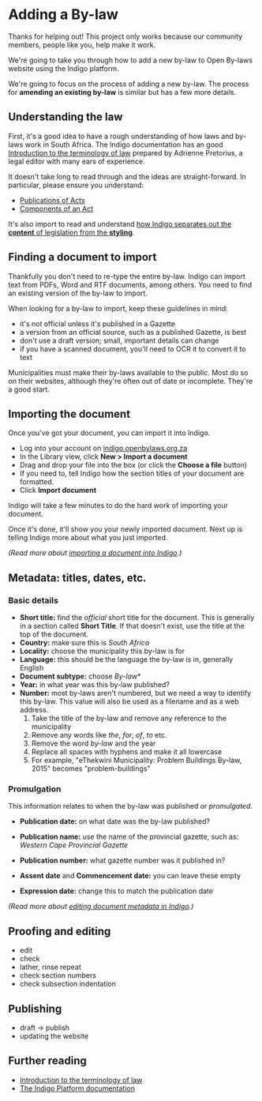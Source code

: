 # Adding a By-law

Thanks for helping out! This project only works because our community members, people like you, help make it work.

We're going to take you through how to add a new by-law to Open By-laws website using the Indigo platform.

We're going to focus on the process of adding a new by-law. The process for **amending an existing by-law** is similar but has a few more details.

## Understanding the law

First, it's a good idea to have a rough understanding of how laws and by-laws work in South Africa. The Indigo documentation has an good [Introduction to the terminology of law](http://indigo.readthedocs.org/en/latest/guide/law-intro.html) prepared by Adrienne Pretorius, a legal editor with many ears of experience.

It doesn't take long to read through and the ideas are straight-forward. In particular, please ensure you understand:

* [Publications of Acts](http://indigo.readthedocs.org/en/latest/guide/law-intro.html#publication-of-acts)
* [Components of an Act](http://indigo.readthedocs.org/en/latest/guide/law-intro.html#components-parts-of-an-act)

It's also import to read and understand [how Indigo separates out the **content** of legislation from the **styling**](http://indigo.readthedocs.org/en/latest/guide/principles.html).

## Finding a document to import

Thankfully you don't need to re-type the entire by-law. Indigo can import text from PDFs, Word and RTF documents, among others. You need to find
an existing version of the by-law to import.

When looking for a by-law to import, keep these guidelines in mind:

* it's not official unless it's published in a Gazette
* a version from an official source, such as a published Gazette, is best
* don't use a draft version; small, important details can change
* if you have a scanned document, you'll need to OCR it to convert it to text

Municipalities must make their by-laws available to the public. Most do so on their websites, although they're often
out of date or incomplete. They're a good start.

## Importing the document

Once you've got your document, you can import it into Indigo.

* Log into your account on [indigo.openbylaws.org.za](https://indigo.openbylaws.org.za)
* In the Library view, click **New > Import a document**
* Drag and drop your file into the box (or click the **Choose a file** button)
* If you need to, tell Indigo how the section titles of your document are formatted.
* Click **Import document**

Indigo will take a few minutes to do the hard work of importing your document.

Once it's done, it'll show you your newly imported document. Next up is telling Indigo more about what you
just imported.

*(Read more about [importing a document into Indigo](http://indigo.readthedocs.org/en/latest/guide/managing.html#importing-a-new-document).)*

## Metadata: titles, dates, etc.

### Basic details

* **Short title:** find the *official* short title for the document. This is generally in a section called **Short Title**. If that doesn't exist, use the title at the top of the document.
* **Country:** make sure this is *South Africa*
* **Locality:** choose the municipality this by-law is for
* **Language:** this should be the language the by-law is in, generally English
* **Document subtype:** choose *By-law**
* **Year:** in what year was this by-law published?
* **Number:** most by-laws aren't numbered, but we need a way to identify this by-law. This value will also be used as a filename and as a web address.
  1. Take the title of the by-law and remove any reference to the municipality
  2. Remove any words like *the*, *for*, *of*, *to* etc.
  3. Remove the word *by-law* and the year
  4. Replace all spaces with hyphens and make it all lowercase
  5. For example, "eThekwini Municipality: Problem Buildings By-law, 2015" becomes "problem-buildings"

### Promulgation

This information relates to when the by-law was published or *promulgated*.

* **Publication date:** on what date was the by-law published?
* **Publication name:** use the name of the provincial gazette, such as: *Western Cape Provincial Gazette*
* **Publication number:** what gazette number was it published in?

* **Assent date** and **Commencement date:** you can leave these empty

* **Expression date:** change this to match the publication date

*(Read more about [editing document metadata in Indigo](http://indigo.readthedocs.org/en/latest/guide/metadata.html).)*

## Proofing and editing

* edit
* check
* lather, rinse repeat
* check section numbers
* check subsection indentation

## Publishing

* draft -> publish
* updating the website

## Further reading

* [Introduction to the terminology of law](http://indigo.readthedocs.org/en/latest/guide/law-intro.html)
* [The Indigo Platform documentation](http://indigo.readthedocs.org/en/latest/index.html)

